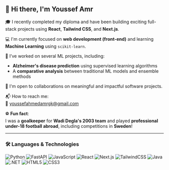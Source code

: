 ## 👋 Hi there, I'm Youssef Amr

🎓 I recently completed my diploma and have been building exciting full-stack projects using **React**, **Tailwind CSS**, and **Next.js**.

💻 I'm currently focused on **web development (front-end)** and learning **Machine Learning** using `scikit-learn`.

🧠 I’ve worked on several ML projects, including:
- **Alzheimer's disease prediction** using supervised learning algorithms
- A **comparative analysis** between traditional ML models and ensemble methods

🤝 I'm open to collaborations on meaningful and impactful software projects.

📬 How to reach me:  
📧 youssefahmedamrgk@gmail.com

⚽ **Fun fact**:  
I was a **goalkeeper** for **Wadi Degla's 2003 team** and played **professional under-18 football abroad**, including competitions in **Sweden**!

---

### 🛠️ Languages & Technologies

![Python](https://img.shields.io/badge/Python-3776AB?style=for-the-badge&logo=python&logoColor=white)
![FastAPI](https://img.shields.io/badge/FastAPI-009688?style=for-the-badge&logo=fastapi&logoColor=white)
![JavaScript](https://img.shields.io/badge/JavaScript-F7DF1E?style=for-the-badge&logo=javascript&logoColor=black)
![React](https://img.shields.io/badge/React-20232A?style=for-the-badge&logo=react&logoColor=61DAFB)
![Next.js](https://img.shields.io/badge/Next.js-000000?style=for-the-badge&logo=next.js&logoColor=white)
![TailwindCSS](https://img.shields.io/badge/TailwindCSS-38B2AC?style=for-the-badge&logo=tailwind-css&logoColor=white)
![Java](https://img.shields.io/badge/Java-007396?style=for-the-badge&logo=java&logoColor=white)
![.NET](https://img.shields.io/badge/.NET-512BD4?style=for-the-badge&logo=dotnet&logoColor=white)
![HTML5](https://img.shields.io/badge/HTML5-E34F26?style=for-the-badge&logo=html5&logoColor=white)
![CSS3](https://img.shields.io/badge/CS)
